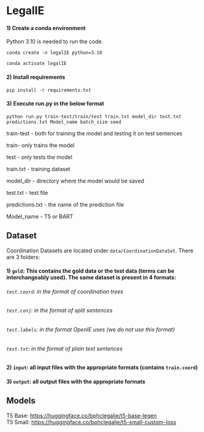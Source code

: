 # LegalIE

#### 1) Create a conda environment
Python 3.10 is needed to run the code.

`conda create -n legalIE python=3.10`

`conda activate legalIE`
#### 2) Install requirements 

```
pip install -r requirements.txt
```
#### 3) Execute run.py in the below format

```python run.py train-test/train/test train.txt model_dir test.txt predictions.txt Model_name batch_size seed```

train-test - both for training the model and testing it on test sentences
 
train- only trains the model
 
test - only tests the model

train.txt - training dataset
 
model_dir - directory where the model would be saved 
 
test.txt - test file 
 
predictions.txt - the name of the prediction file 
 
Model_name - T5 or BART

       


## Dataset

Coordination Datasets are located under `data/CoordinationDataSet`. There are 3 folders:

#### 1) `gold`: This contains the gold data or the test data (terms can be interchangeably used). The same dataset is present in 4 formats:
###### `test.coord`: in the format of coordination trees
###### `test.conj`: in the format of split sentences
###### `test.labels`: in the format OpenIE uses (we do not use this format)
###### `test.txt`: in the format of plain text sentences

#### 2) `input`: all input files with the appropriate formats (contains `train.coord`)
#### 3) `output`: all output files with the appropriate formats

## Models

T5 Base: https://huggingface.co/bphclegalie/t5-base-legen <br>
T5 Small: https://huggingface.co/bphclegalie/t5-small-custom-loss

